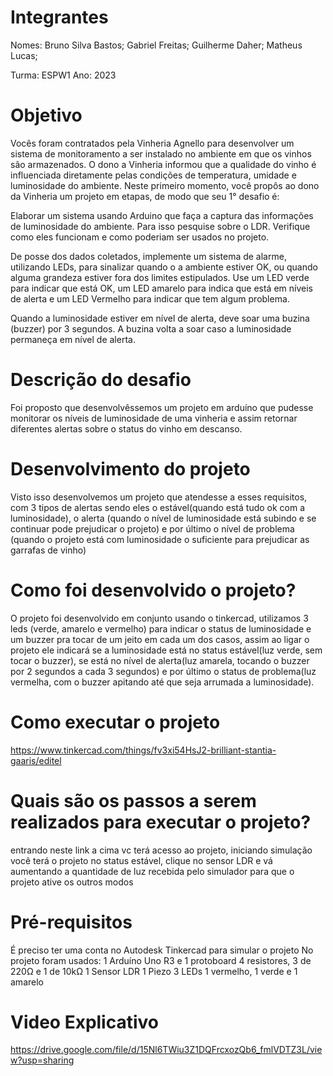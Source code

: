 # Integrantes

Nomes:
Bruno Silva Bastos;
Gabriel Freitas;
Guilherme Daher;
Matheus Lucas;

Turma: ESPW1
Ano: 2023

# Objetivo
Vocês foram contratados pela Vinheria Agnello para desenvolver um sistema de monitoramento a ser instalado no ambiente em que os vinhos são armazenados. O dono a Vinheria informou que a qualidade do vinho é influenciada diretamente pelas condições de temperatura, umidade e luminosidade do ambiente. Neste primeiro momento, você propôs ao dono da Vinheria um projeto em etapas, de modo que seu 1° desafio é:

Elaborar um sistema usando Arduino que faça a captura das informações de luminosidade do ambiente. Para isso pesquise sobre o LDR. Verifique como eles funcionam e como poderiam ser usados no projeto.

De posse dos dados coletados, implemente um sistema de alarme, utilizando LEDs, para sinalizar quando o a ambiente estiver OK, ou quando alguma grandeza estiver fora dos limites estipulados. Use um LED verde para indicar que está OK, um LED amarelo para indica que está em níveis de alerta e um LED Vermelho para indicar que tem algum problema.

Quando a luminosidade estiver em nível de alerta, deve soar uma buzina (buzzer) por 3 segundos. A buzina volta a soar caso a luminosidade permaneça em nível de alerta.

# Descrição do desafio
  Foi proposto que desenvolvêssemos um projeto em arduíno que pudesse monitorar os níveis de luminosidade de uma vinheria e assim retornar
diferentes alertas sobre o status do vinho em descanso.

# Desenvolvimento do projeto
  Visto isso desenvolvemos um projeto que atendesse a esses requisitos, com 3 tipos de alertas sendo eles o estável(quando está tudo ok com a luminosidade), o alerta (quando o nível de luminosidade está subindo e se continuar pode prejudicar o projeto) e por último o nível de problema (quando o projeto está com luminosidade o suficiente para prejudicar as garrafas de vinho)

# Como foi desenvolvido o projeto?
  O projeto foi desenvolvido em conjunto usando o tinkercad, utilizamos 3 leds (verde, amarelo e vermelho) para indicar o status de luminosidade e um buzzer pra tocar
de um jeito em cada um dos casos, assim ao ligar o projeto ele indicará se a luminosidade está no status estável(luz verde, sem tocar o buzzer), se está no nível de alerta(luz amarela, tocando o buzzer por 2 segundos a cada 3 segundos) e por último o status de problema(luz vermelha, com o buzzer apitando até que seja arrumada a luminosidade).
  
# Como executar o projeto
  https://www.tinkercad.com/things/fv3xi54HsJ2-brilliant-stantia-gaaris/editel
  
# Quais são os passos a serem realizados para executar o projeto?
  entrando neste link a cima vc terá acesso ao projeto, iniciando simulação você terá o projeto no status estável, clique no sensor LDR e vá aumentando a quantidade de luz recebida pelo simulador para que o projeto ative os outros modos
  
# Pré-requisitos
  É preciso ter uma conta no Autodesk Tinkercad para simular o projeto
No projeto foram usados:
1 Arduíno Uno R3 e 1 protoboard
4 resistores, 3 de 220Ω e 1 de 10kΩ
1 Sensor LDR
1 Piezo
3 LEDs 1 vermelho, 1 verde e 1 amarelo 
  
# Video Explicativo
  https://drive.google.com/file/d/15Nl6TWiu3Z1DQFrcxozQb6_fmlVDTZ3L/view?usp=sharing
  
